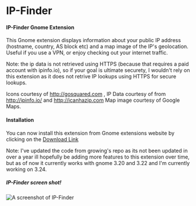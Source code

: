 # IP-Finder

#### IP-Finder Gnome Extension

This Gnome extension displays information about your public IP address (hostname, country, AS block etc) and a map image of the IP's geolocation. Useful if you use a VPN, or enjoy checking out your internet traffic.

Note: the ip data is not retrieved using HTTPS (because that requires a paid account with ipinfo.io), so if your goal is ultimate securety, I wouldn't rely on this extension as it does not retrive IP lookups using HTTPS for secure lookups.

Icons courtesy of http://gosquared.com , IP Data courtesy of from http://ipinfo.io/ and http://icanhazip.com
Map image courtesy of Google Maps.

#### Installation

You can now install this extension from Gnome extensions website by clicking on the [Download Link](https://extensions.gnome.org/extension/1190/ip-finder/)


Note: I've updated the code from growing's repo as its not been updated in over a year ill hopefully be adding more features to this extension over time, but as of now it currently works with gnome 3.20 and 3.22 and I'm currently working on 3.24.


##### IP-Finder screen shot!

![A screenshot of IP-Finder](https://github.com/LinxGem33/IP-Finder/blob/master/screens/ip3.png?raw=true)
